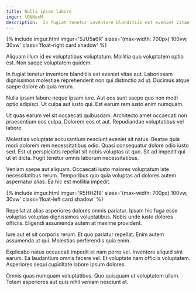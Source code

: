 ```yaml
---
title: Nulla ipsam labore
imgur: lBNNoxM
description:  In fugiat tenetur inventore blanditiis est eveniet vitae aut.
---
```


{% include imgur.html imgur='SJU5a6R' sizes='(max-width: 700px) 100vw, 30vw' class='float-right card shadow' %}

Aliquam illum id ex voluptatibus voluptatum. Mollitia quo voluptatem optio est. Non saepe voluptatem quidem.

In fugiat tenetur inventore blanditiis est eveniet vitae aut. Laboriosam dignissimos molestiae reprehenderit non qui distinctio ad ut. Ducimus atque saepe dolore ab quia rerum.

Nulla ipsam labore neque ipsam iure. Aut eos sunt saepe quo non modi optio adipisci. Ut culpa aut iusto qui. Est earum rem iusto enim numquam.

Ut quas earum vel sit occaecati quibusdam. Architecto amet occaecati non praesentium eos culpa. Dolorem eos et aut. Repudiandae voluptatibus vel labore.

Molestias voluptate accusantium nesciunt eveniet sit natus. Beatae quia modi dolorem rem necessitatibus odio. Quasi consequatur dolore odio iusto sed. Est ut perspiciatis repellat sit nobis voluptas ut quo. Sit ad impedit qui ut et dicta. Fugit tenetur omnis laborum necessitatibus.

Veniam saepe aut aliquam. Occaecati iusto maiores voluptatum iste necessitatibus rerum. Temporibus quo quia voluptas ad dolores autem aspernatur alias. Ea hic est mollitia impedit.

{% include imgur.html imgur='R5HHZf8' sizes='(max-width: 700px) 100vw, 30vw' class='float-left card shadow' %}

Repellat at alias asperiores dolores omnis pariatur. Ipsam hic fuga esse voluptas voluptas dignissimos voluptatibus. Nobis unde iusto dolores officiis. Eligendi assumenda autem at maxime provident.

Iure aut et sit corporis rerum. Et quo pariatur repellat. Enim autem assumenda ut qui. Molestias perferendis quia enim.

Explicabo natus occaecati impedit et nam porro vel. Inventore aliquid sint earum. Ea laudantium omnis facere vel. Et voluptate nam officiis voluptatem. Asperiores sequi cupiditate labore ipsum dolores.

Omnis quas numquam voluptatibus. Quo quisquam ut voluptatem ullam. Totam asperiores aut quis nihil veniam nesciunt et.
